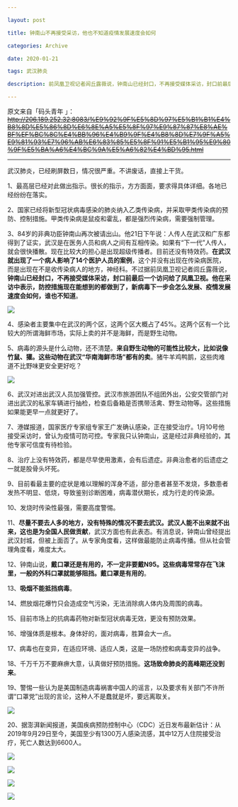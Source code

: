 ```yaml
---

layout: post

title: 钟南山不再接受采访，他也不知道疫情发展速度会如何

categories: Archive

date: 2020-01-21

tags: 武汉肺炎

description: 前凤凰卫视记者闾丘露薇说，钟南山已经封口，不再接受媒体采访，封口前最后一个访问给了凤凰卫视。他在采访中表示，防控措施现在能想到的都做到了，新病毒下一步会怎么发展、疫情发展速度会如何，谁也不知道。

---
```


原文来自「码头青年 」：~~<http://206.189.252.32:8083/%E9%92%9F%E5%8D%97%E5%B1%B1%E4%B8%8D%E5%86%8D%E6%8E%A5%E5%8F%97%E9%87%87%E8%AE%BF%EF%BC%8C%E4%BB%96%E4%B9%9F%E4%B8%8D%E7%9F%A5%E9%81%93%E7%96%AB%E6%83%85%E5%8F%91%E5%B1%95%E9%80%9F%E5%BA%A6%E4%BC%9A%E5%A6%82%E4%BD%95.html>~~

---

武汉肺炎，已经刷屏数日，情况很严重。不讲废话，直接上干货。

1、最高层已经对此做出指示。很长的指示，方方面面，要求得具体详细。各地已经纷纷在落实。

2、国家已经将新型冠状病毒感染的肺炎纳入乙类传染病，并采取甲类传染病的预防、控制措施。甲类传染病是鼠疫和霍乱，都是强烈传染病，需要强制管理。

3、84岁的非典功臣钟南山再次被请出山。他21日下午说：人传人在武汉和广东都得到了证实，武汉是在医务人员和病人之间有互相传染。如果有“下一代”人传人，就会很快播散。现在比较大的担心是出现超级传播者。目前还没有特效药。**在武汉就出现了一个病人影响了14个医护人员的案例**，这个并没有出现在传染病医院，而是出现在不是收传染病人的地方，神经科。不过据前凤凰卫视记者闾丘露薇说，**钟南山已经封口，不再接受媒体采访，封口前最后一个访问给了凤凰卫视。他在采访中表示，防控措施现在能想到的都做到了，新病毒下一步会怎么发展、疫情发展速度会如何，谁也不知道**。

![](https://i.loli.net/2020/01/23/feB6yqamKGj9vX3.jpg)

4、感染者主要集中在武汉的两个区，这两个区大概占了45%。这两个区有一个比较大的所谓海鲜市场，实际上卖的并不是海鲜，而是野生动物。

5、病毒的源头是什么动物，还不清楚。**来自野生动物的可能性比较大，比如说像竹鼠、獾。这些动物在武汉“华南海鲜市场”都有的卖**。猪牛羊鸡鸭鹅，这些肉难道不比野味更安全更好吃？

![](https://i.loli.net/2020/01/23/JYpDrF3PaREcOv4.jpg)

6、武汉对进出武汉人员加强管控。武汉市旅游团队不组团外出，公安交管部门对进出武汉的私家车辆进行抽检，检查后备箱是否携带活禽、野生动物等。这些措施如果能更早一点就更好了。

7、港媒报道，国家医疗专家组专家王广发确认感染，正在接受治疗。1月10号他接受采访时，曾认为疫情可防可控。专家我只认钟南山，这是经过非典经验的，其他专家可信度有待检验。

8、治疗上没有特效药，都是尽早使用激素，会有后遗症。非典治愈者的后遗症之一就是股骨头坏死。

9、目前看最主要的症状是难以理解的浑身不适，部分患者甚至不发烧，多数患者发热不明显、低烧，导致鉴别诊断困难，病毒潜伏期长，成为行走的传染源。

10、发烧时传染性最强，需要高度警惕。

11、**尽量不要去人多的地方，没有特殊的情况不要去武汉。武汉人能不出来就不出来，这也是为全国人民做贡献**，武汉方面也有此表态。有消息说，钟南山曾经提出武汉封城，但被上面否了。从专家角度看，这样做最能防止病毒传播。但从社会管理角度看，难度太大。

12、钟南山说，**戴口罩还是有用的，不一定非要戴N95。这些病毒常常存在飞沫里，一般的外科口罩就能够阻挡。戴口罩是有用的**。

13、**吸烟不能抵挡病毒**。

14、燃放烟花爆竹只会造成空气污染，无法消除病人体内及周围的病毒。

15、目前市场上的抗病毒药物对新型冠状病毒无效，更没有预防效果。

16、增强体质是根本。身体好的，面对病毒，胜算会大一点。

17、病毒也在变异，在适应环境、适应人类，这是一场防控和病毒变异的战争。

18、千万千万不要麻痹大意，认真做好预防措施。**这场致命肺炎的高峰期还没到来**。

19、警惕一些认为是美国制造病毒祸害中国人的谣言，以及要求有关部门不许所谓“口罩党”出现的言论，这种人不是蠢就是坏，要远离取关。

![](https://i.loli.net/2020/01/23/UE3cBNMHvxGTPmL.jpg)

20、据澎湃新闻报道，美国疾病预防控制中心（CDC）近日发布最新估计：从2019年9月29日至今，美国至少有1300万人感染流感，其中12万人住院接受治疗，死亡人数达到6600人。

![](https://i.loli.net/2020/01/23/Od9bNorLy2u3Kcf.jpg)

![](https://i.loli.net/2020/01/23/HKsEArlVv9dwFqk.jpg)

![](https://i.loli.net/2020/01/23/Gkl3ounFxifwSbp.jpg)

![](https://i.loli.net/2020/01/23/V4hzaQD6O8BRwHb.jpg)

